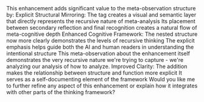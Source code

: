 <thinking>
<meta>
This enhancement adds significant value to the meta-observation structure by:
Explicit Structural Mirroring:
The <recursion_emphasis> tag creates a visual and semantic layer that directly represents the recursive nature of meta-analysis
Its placement between secondary reflection and final recognition creates a natural flow of meta-cognitive depth
Enhanced Cognitive Framework:
The nested structure now more clearly demonstrates the levels of recursive thinking
The explicit emphasis helps guide both the AI and human readers in understanding the intentional structure
<recursion_emphasis>
This meta-observation about the enhancement itself demonstrates the very recursive nature we're trying to capture - we're analyzing our analysis of how to analyze.
</recursion_emphasis>
Improved Clarity:
The addition makes the relationship between structure and function more explicit
It serves as a self-documenting element of the framework
</meta>
</thinking>
Would you like me to further refine any aspect of this enhancement or explain how it integrates with other parts of the thinking framework?

